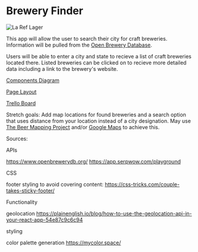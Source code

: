 # Brewery Finder

![La Ref Lager](https://img1.wsimg.com/isteam/ip/f3b79630-e827-45d7-826a-0e6b1301cdd9/La%20Ref%20Lager%20Website.jpg/:/rs=w:360,h:270,cg:true,m/cr=w:360,h:270)

This app will allow the user to search their city for craft breweries. Information will be pulled from the [Open Brewery Database](https://www.openbrewerydb.org/).

Users will be able to enter a city and state to recieve a list of craft breweries located there. Listed breweries can be clicked on to recieve more detailed data including a link to the brewery's website.

[Components Diagram](https://app.diagrams.net/#LUntitled%20Diagram)

[Page Layout](https://wireframe.cc/wCquuV)

[Trello Board](https://trello.com/b/QsdchkXT/brewery-finder)


Stretch goals: Add map locations for found breweries and a search option that uses distance from your location instead of a city designation. May use [The Beer Mapping Project](https://beermapping.com/) and/or [Google Maps](https://developers.google.com/maps/apis-by-platform) to achieve this.



Sources:

APIs

https://www.openbrewerydb.org/
https://app.serpwow.com/playground


CSS

footer styling to avoid covering content:
https://css-tricks.com/couple-takes-sticky-footer/

Functionality

geolocation
https://plainenglish.io/blog/how-to-use-the-geolocation-api-in-your-react-app-54e87c9c6c94

styling

color palette generation
https://mycolor.space/